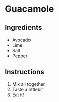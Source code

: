 # Guacamole

## Ingredients

- Avocado
- Lime
- Salt
- Pepper

## Instructions
1. Mix all together
2. Taste a littlebit
3. Eat it!
